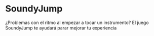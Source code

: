 # SoundyJump
¿Problemas con el ritmo al empezar a tocar un instrumento? El juego SoundyJump te ayudará parar mejorar tu experiencia
